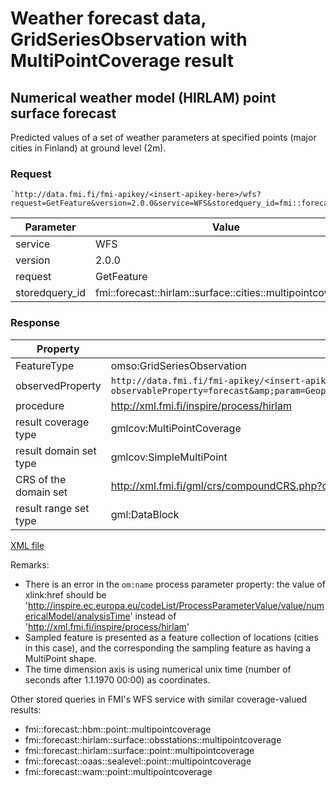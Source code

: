 # Weather forecast data, GridSeriesObservation with MultiPointCoverage result

## Numerical weather model (HIRLAM) point surface forecast

Predicted values of a set of weather parameters at specified points (major cities in Finland) at ground level (2m).

### Request

	`http://data.fmi.fi/fmi-apikey/<insert-apikey-here>/wfs?request=GetFeature&version=2.0.0&service=WFS&storedquery_id=fmi::forecast::hirlam::surface::cities::multipointcoverage`

Parameter      | Value
---------------|----------------
service        | WFS
version        | 2.0.0
request        | GetFeature
storedquery_id | fmi::forecast::hirlam::surface::cities::multipointcoverage

### Response

Property               | Value
-----------------------|-------------------
FeatureType            | omso:GridSeriesObservation
observedProperty       | `http://data.fmi.fi/fmi-apikey/<insert-apikey-here>/meta?observableProperty=forecast&amp;param=GeopHeight,Temperature,Pressure,Humidity,WindDirection,WindSpeedMS,WindUMS,WindVMS,MaximumWind,WindGust,DewPoint,TotalCloudCover,WeatherSymbol3,LowCloudCover,MediumCloudCover,HighCloudCover,Precipitation1h,PrecipitationAmount,RadiationGlobalAccumulation,RadiationLWAccumulation,RadiationNetSurfaceLWAccumulation,RadiationNetSurfaceSWAccumulation,RadiationDiffuseAccumulation&amp;language=eng`
procedure              | http://xml.fmi.fi/inspire/process/hirlam
result coverage type   | gmlcov:MultiPointCoverage
result domain set type | gmlcov:SimpleMultiPoint
CRS of the domain set  | http://xml.fmi.fi/gml/crs/compoundCRS.php?crs=4258&amp;time=unixtime (3-dim EPSG:4258 + time)
result range set type  | gml:DataBlock

[XML file](./fmi-wfs-forecast-hirlam-surface-cities-multipoint.xml)

Remarks:

* There is an error in the `om:name` process parameter property: the value of xlink:href should be 'http://inspire.ec.europa.eu/codeList/ProcessParameterValue/value/numericalModel/analysisTime' instead of 'http://xml.fmi.fi/inspire/process/hirlam' 
* Sampled feature is presented as a feature collection of locations (cities in this case), and the corresponding the sampling feature as having a MultiPoint shape.
* The time dimension axis is using numerical unix time (number of seconds after 1.1.1970 00:00) as coordinates.

Other stored queries in FMI's WFS service with similar coverage-valued results:

* fmi::forecast::hbm::point::multipointcoverage
* fmi::forecast::hirlam::surface::obsstations::multipointcoverage
* fmi::forecast::hirlam::surface::point::multipointcoverage
* fmi::forecast::oaas::sealevel::point::multipointcoverage
* fmi::forecast::wam::point::multipointcoverage
